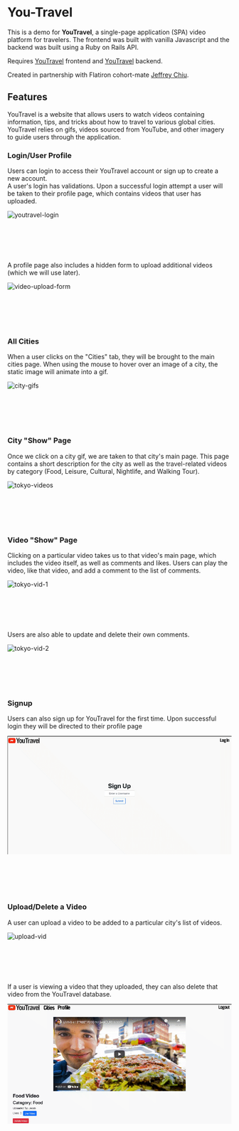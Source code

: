 # You-Travel

This is a demo for **YouTravel**, a single-page application (SPA) video platform for travelers. The frontend was built with vanilla Javascript and the backend was built using a Ruby on Rails API.

Requires [YouTravel](https://github.com/jeffreyc86/phase3-travelproject-frontend) frontend and [YouTravel](https://github.com/jeffreyc86/phase3-travelproject-backend) backend.

Created in partnership with Flatiron cohort-mate [Jeffrey Chiu](https://github.com/jeffreyc86). 

## Features

YouTravel is a website that allows users to watch videos containing information, tips, and tricks about how to travel to various global cities. YouTravel relies on gifs, videos sourced from YouTube, and other imagery to guide users through the application. 

### Login/User Profile

Users can login to access their YouTravel account or sign up to create a new account.<br />
A user's login has validations. Upon a successful login attempt a user will be taken to their profile page, which contains videos that user has uploaded. 


![youtravel-login](gifs/yt-login.gif)

<br/><br/>
<br/><br/>

A profile page also includes a hidden form to upload additional videos (which we will use later).


![video-upload-form](gifs/yt-upload-form.gif)

<br/><br/>
<br/><br/>

### All Cities

When a user clicks on the "Cities" tab, they will be brought to the main cities page. When using the mouse to hover over an image of a city, the static image will animate into a gif.

![city-gifs](gifs/yt-city-gifs.gif)

<br/><br/>
<br/><br/>


### City "Show" Page

Once we click on a city gif, we are taken to that city's main page. This page contains a short description for the city as well as the travel-related videos by category (Food, Leisure, Cultural, Nightlife, and Walking Tour).

![tokyo-videos](gifs/tokyo.gif)

<br/><br/>
<br/><br/>

### Video "Show" Page

Clicking on a particular video takes us to that video's main page, which includes the video itself, as well as comments and likes. Users can play the video, like that video, and add a comment to the list of comments.

![tokyo-vid-1](gifs/tokyo-vid-1.gif)

<br/><br/>
<br/><br/>

Users are also able to update and delete their own comments. 

![tokyo-vid-2](gifs/tokyo-vid-2.gif)

<br/><br/>
<br/><br/>

### Signup

Users can also sign up for YouTravel for the first time. Upon successful login they will be directed to their profile page


![signup](gifs/signup.gif)

<br/><br/>
<br/><br/>

### Upload/Delete a Video

A user can upload a video to be added to a particular city's list of videos. 

![upload-vid](gifs/upload-vid.gif)

<br/><br/>
<br/><br/>

If a user is viewing a video that they uploaded, they can also delete that video from the YouTravel database.


![delete-vid](gifs/delete-vid.gif)
